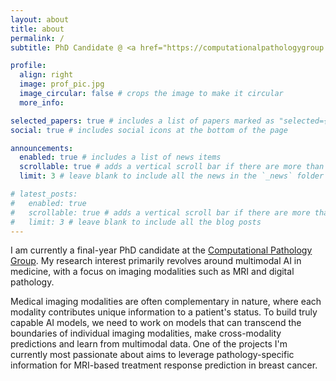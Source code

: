 ```yaml
---
layout: about
title: about
permalink: /
subtitle: PhD Candidate @ <a href="https://computationalpathologygroup.eu/">Computational Pathology Group</a>

profile:
  align: right
  image: prof_pic.jpg
  image_circular: false # crops the image to make it circular
  more_info:

selected_papers: true # includes a list of papers marked as "selected={true}"
social: true # includes social icons at the bottom of the page

announcements:
  enabled: true # includes a list of news items
  scrollable: true # adds a vertical scroll bar if there are more than 3 news items
  limit: 3 # leave blank to include all the news in the `_news` folder

# latest_posts:
#   enabled: true
#   scrollable: true # adds a vertical scroll bar if there are more than 3 new posts items
#   limit: 3 # leave blank to include all the blog posts
---
```


I am currently a final-year PhD candidate at the [Computational Pathology Group](https://computationalpathologygroup.eu/). My research interest primarily revolves around multimodal AI in medicine, with a focus on imaging modalities such as MRI and digital pathology.

Medical imaging modalities are often complementary in nature, where each modality contributes unique information to a patient's status. To build truly capable AI models, we need to work on models that can transcend the boundaries of individual imaging modalities, make cross-modality predictions and learn from multimodal data. One of the projects I'm currently most passionate about aims to leverage pathology-specific information for MRI-based treatment response prediction in breast cancer.
